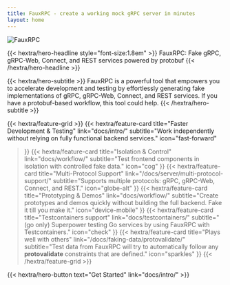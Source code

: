 ```yaml
---
title: FauxRPC - create a working mock gRPC server in minutes
layout: home
---
```

![FauxRPC](</logo-wide.jpg>)

{{< hextra/hero-headline style="font-size:1.8em" >}}
FauxRPC: Fake gRPC, gRPC-Web, Connect, and REST services powered by protobuf
{{< /hextra/hero-headline >}}

{{< hextra/hero-subtitle >}}
FauxRPC is a powerful tool that empowers you to accelerate development and testing by effortlessly generating fake implementations of gRPC, gRPC-Web, Connect, and REST services. If you have a protobuf-based workflow, this tool could help.
{{< /hextra/hero-subtitle >}}

{{< hextra/feature-grid >}}
  {{< hextra/feature-card
    title="Faster Development & Testing"
    link="docs/intro/"
    subtitle="Work independently without relying on fully functional backend services."
    icon="fast-forward"
  >}}
  {{< hextra/feature-card
    title="Isolation & Control"
    link="docs/workflow/"
    subtitle="Test frontend components in isolation with controlled fake data."
    icon="cog"
  >}}
  {{< hextra/feature-card
    title="Multi-Protocol Support"
    link="/docs/server/multi-protocol-support/"
    subtitle="Supports multiple protocols: gRPC, gRPC-Web, Connect, and REST."
    icon="globe-alt"
  >}}
  {{< hextra/feature-card
    title="Prototyping & Demos"
    link="docs/workflow/"
    subtitle="Create prototypes and demos quickly without building the full backend. Fake it till you make it."
    icon="device-mobile"
  >}}
  {{< hextra/feature-card
    title="Testcontainers support"
    link="docs/testcontainers/"
    subtitle="(go only) Superpower testing Go services by using FauxRPC with Testcontainers."
    icon="check"
  >}}
  {{< hextra/feature-card
    title="Plays well with others"
    link="/docs/faking-data/protovalidate/"
    subtitle="Test data from FauxRPC will try to automatically follow any **protovalidate** constraints that are defined."
    icon="sparkles"
  >}}
{{< /hextra/feature-grid >}}

{{< hextra/hero-button text="Get Started" link="docs/intro/" >}}
